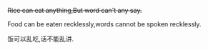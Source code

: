 ~~Rice can eat anything,But word can't any say.~~

Food can be eaten recklessly,words cannot be spoken recklessly.

饭可以乱吃,话不能乱讲.
